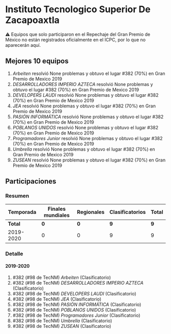 # Instituto Tecnologico Superior De Zacapoaxtla

:warning: Equipos que solo participaron en el Repechaje del Gran Premio de México no están registrados oficialmente en el ICPC, por lo que no aparecerán aquí.

## Mejores 10 equipos

1. _Arbeiten_ resolvió None problemas y obtuvo el lugar #382 (70%) en Gran Premio de Mexico 2019
1. _DESARROLLADORES IMPERIO AZTECA_ resolvió None problemas y obtuvo el lugar #382 (70%) en Gran Premio de Mexico 2019
1. _DEVELOPERS LAUDI_ resolvió None problemas y obtuvo el lugar #382 (70%) en Gran Premio de Mexico 2019
1. _JEA_ resolvió None problemas y obtuvo el lugar #382 (70%) en Gran Premio de Mexico 2019
1. _PASIÓN INFORMÁTICA_ resolvió None problemas y obtuvo el lugar #382 (70%) en Gran Premio de Mexico 2019
1. _POBLANOS UNIDOS_ resolvió None problemas y obtuvo el lugar #382 (70%) en Gran Premio de Mexico 2019
1. _Programadores Junior_ resolvió None problemas y obtuvo el lugar #382 (70%) en Gran Premio de Mexico 2019
1. _Umbrella_ resolvió None problemas y obtuvo el lugar #382 (70%) en Gran Premio de Mexico 2019
1. _ZUSEAN_ resolvió None problemas y obtuvo el lugar #382 (70%) en Gran Premio de Mexico 2019

## Participaciones

### Resumen

| Temporada | Finales mundiales | Regionales | Clasificatorios | Total |
| --- | --- | --- | --- | --- |
| **Total** | **0** | **0** | **9** | **9** |
| 2019-2020 | 0 | 0 | 9 | 9 |

### Detalle

#### 2019-2020

1. #382 (#98 de TecNM) _Arbeiten_ (Clasificatorio)
1. #382 (#98 de TecNM) _DESARROLLADORES IMPERIO AZTECA_ (Clasificatorio)
1. #382 (#98 de TecNM) _DEVELOPERS LAUDI_ (Clasificatorio)
1. #382 (#98 de TecNM) _JEA_ (Clasificatorio)
1. #382 (#98 de TecNM) _PASIÓN INFORMÁTICA_ (Clasificatorio)
1. #382 (#98 de TecNM) _POBLANOS UNIDOS_ (Clasificatorio)
1. #382 (#98 de TecNM) _Programadores Junior_ (Clasificatorio)
1. #382 (#98 de TecNM) _Umbrella_ (Clasificatorio)
1. #382 (#98 de TecNM) _ZUSEAN_ (Clasificatorio)




